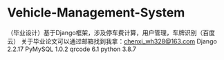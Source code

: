 # Vehicle-Management-System
（毕业设计）基于Django框架，涉及停车费计算，用户管理，车牌识别（百度云）
关于毕业论文可以通过邮箱找到我拿：chenxi_wh328@163.com
Django 2.2.17
PyMySQL 1.0.2
qrcode 6.1
python 3.8.7

